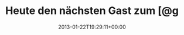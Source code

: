 ---
retweeted: false
source: <a href="http://www.apple.com" rel="nofollow">Camera on iOS</a>
entities:
  user_mentions:
  - name: Geekstammtisch
    screen_name: geekstammtisch
    indices:
    - '28'
    - '43'
    id_str: '951370111'
    id: '951370111'
  - name: Florian Gilcher (@skade@hachyderm.io)
    screen_name: Argorak
    indices:
    - '56'
    - '64'
    id_str: '27227212'
    id: '27227212'
  urls: []
  symbols: []
  media:
  - expanded_url: https://twitter.com/bascht/status/293802506432180225/photo/1
    indices:
    - '92'
    - '112'
    url: http://t.co/yveithWz
    media_url: http://pbs.twimg.com/media/BBPL0q6CcAAlxHf.jpg
    id_str: '293802506440568832'
    id: '293802506440568832'
    media_url_https: https://pbs.twimg.com/media/BBPL0q6CcAAlxHf.jpg
    sizes:
      large:
        w: '1024'
        h: '765'
        resize: fit
      thumb:
        w: '150'
        h: '150'
        resize: crop
      medium:
        w: '1024'
        h: '765'
        resize: fit
      small:
        w: '680'
        h: '508'
        resize: fit
    type: photo
    display_url: pic.twitter.com/yveithWz
  hashtags: []
display_text_range:
- '0'
- '112'
favorite_count: '1'
id_str: '293802506432180225'
truncated: false
retweet_count: '1'
id: '293802506432180225'
possibly_sensitive: false
created_at: Tue Jan 22 19:29:11 +0000 2013
favorited: false
full_text: 'Heute den nächsten Gast zum [@geekstammtisch](https://twitter.com/geekstammtisch)
  geschleppt: [@Argorak](https://twitter.com/Argorak) auf dem Interviewsitzsack.'
lang: de
extended_entities:
  media:
  - expanded_url: https://twitter.com/bascht/status/293802506432180225/photo/1
    indices:
    - '92'
    - '112'
    url: http://t.co/yveithWz
    media_url: http://pbs.twimg.com/media/BBPL0q6CcAAlxHf.jpg
    id_str: '293802506440568832'
    id: '293802506440568832'
    media_url_https: https://pbs.twimg.com/media/BBPL0q6CcAAlxHf.jpg
    sizes:
      large:
        w: '1024'
        h: '765'
        resize: fit
      thumb:
        w: '150'
        h: '150'
        resize: crop
      medium:
        w: '1024'
        h: '765'
        resize: fit
      small:
        w: '680'
        h: '508'
        resize: fit
    type: photo
    display_url: pic.twitter.com/yveithWz
tags:
- pesos:twitter
date: '2013-01-22T19:29:11+00:00'
src: https://twitter.com/bascht/status/293802506432180225
original_url: https://twitter.com/bascht/status/293802506432180225
type: twitter_tweet
media_url: https://img.bascht.com/twitter/pbs.twimg.com/media/BBPL0q6CcAAlxHf.jpg
text: 'Heute den nächsten Gast zum [@geekstammtisch](https://twitter.com/geekstammtisch)
  geschleppt: [@Argorak](https://twitter.com/Argorak) auf dem Interviewsitzsack.'
title: Heute den nächsten Gast zum [@g

---